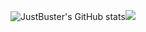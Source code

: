 ![JustBuster's GitHub stats](https://github-readme-stats.vercel.app/api?username=justbuster&show_icons=true&theme=highcontrast)![](https://github.com/JustBuster/github-readme-stats)

